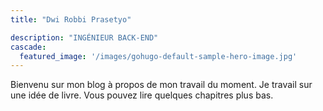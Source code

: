 ```yaml
---
title: "Dwi Robbi Prasetyo"

description: "INGÉNIEUR BACK-END"
cascade:
  featured_image: '/images/gohugo-default-sample-hero-image.jpg'
---
```

Bienvenu sur mon blog à propos de mon travail du moment. Je travail sur une idée de livre. Vous pouvez lire quelques chapitres plus bas.
